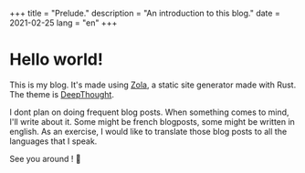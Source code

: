 +++
title = "Prelude."
description = "An introduction to this blog."
date = 2021-02-25
lang = "en"
+++

# Hello world!

This is my blog. It's made using [Zola](getzola.org), a static site generator made with Rust. The theme is [DeepThought](https://github.com/RatanShreshtha/DeepThought). 

I dont plan on doing frequent blog posts. When something comes to mind, I'll write about it. Some might be french blogposts, some might be written in english. As an exercise, I would like to translate those blog posts to all the languages that I speak. 

See you around ! 👋 
